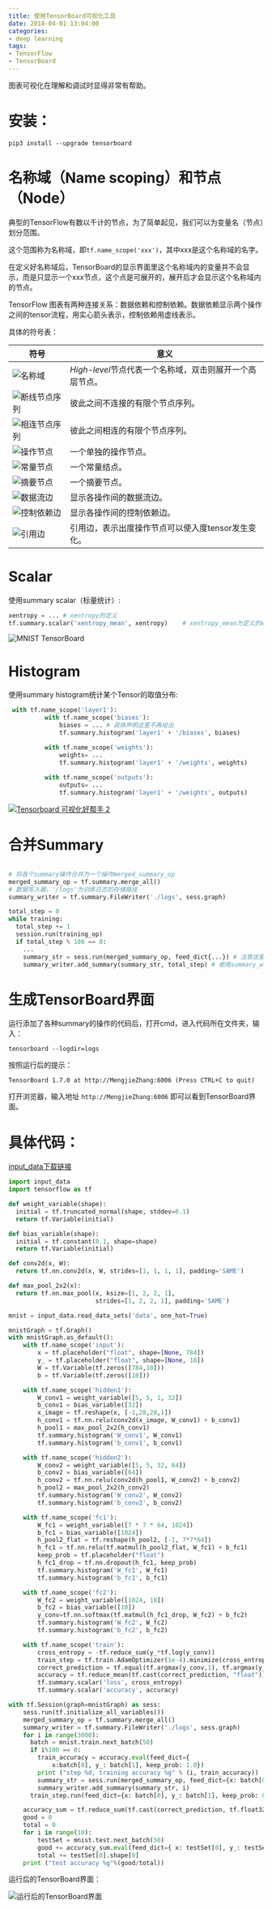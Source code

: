 ```yaml
---
title: 使用TensorBoard可视化工具
date: 2018-04-01 13:04:00
categories: 
- deep learning
tags:
- TensorFlow
- TensorBoard
---
```


图表可视化在理解和调试时显得非常有帮助。

# 安装：

```shell
pip3 install --upgrade tensorboard
```

# 名称域（Name scoping）和节点（Node）

典型的TensorFlow有数以千计的节点，为了简单起见，我们可以为变量名（节点）划分范围。

这个范围称为名称域，即`tf.name_scope('xxx')`，其中xxx是这个名称域的名字。

在定义好名称域后，TensorBoard的显示界面里这个名称域内的变量并不会显示，而是只显示一个xxx节点，这个点是可展开的，展开后才会显示这个名称域内的节点。

TensorFlow 图表有两种连接关系：数据依赖和控制依赖。数据依赖显示两个操作之间的tensor流程，用实心箭头表示，控制依赖用虚线表示。

具体的符号表：

| 符号                                       | 意义                                 |
| ---------------------------------------- | ---------------------------------- |
| ![名称域](http://www.tensorfly.cn/tfdoc/images/namespace_node.png) | *High-level*节点代表一个名称域，双击则展开一个高层节点。 |
| ![断线节点序列](http://www.tensorfly.cn/tfdoc/images/horizontal_stack.png) | 彼此之间不连接的有限个节点序列。                   |
| ![相连节点序列](http://www.tensorfly.cn/tfdoc/images/vertical_stack.png) | 彼此之间相连的有限个节点序列。                    |
| ![操作节点](http://www.tensorfly.cn/tfdoc/images/op_node.png) | 一个单独的操作节点。                         |
| ![常量节点](http://www.tensorfly.cn/tfdoc/images/constant.png) | 一个常量结点。                            |
| ![摘要节点](http://www.tensorfly.cn/tfdoc/images/summary.png) | 一个摘要节点。                            |
| ![数据流边](http://www.tensorfly.cn/tfdoc/images/dataflow_edge.png) | 显示各操作间的数据流边。                       |
| ![控制依赖边](http://www.tensorfly.cn/tfdoc/images/control_edge.png) | 显示各操作间的控制依赖边。                      |
| ![引用边](http://www.tensorfly.cn/tfdoc/images/reference_edge.png) | 引用边，表示出度操作节点可以使入度tensor发生变化。       |

# Scalar

使用summary scalar（标量统计）:

```python
xentropy = ... # xentropy的定义
tf.summary.scalar('xentropy_mean', xentropy)	# xentropy_mean为定义的xentropy的标签名
```

![MNIST TensorBoard](http://www.tensorfly.cn/tfdoc/images/mnist_tensorboard.png)

# Histogram

使用summary histogram统计某个Tensor的取值分布:

```python
 with tf.name_scope('layer1'):
          with tf.name_scope('biases'):
              biases = ... # 具体声明这里不再给出
              tf.summary.histogram('layer1' + '/biases', biases)

          with tf.name_scope('weights'):
              weights= ...
              tf.summary.histogram('layer1' + '/weights', weights)
        
          with tf.name_scope('outputs'):
              outputs= ...
              tf.summary.histogram('layer1' + '/weights', outputs)
```



[![Tensorboard 可视化好帮手 2](https://morvanzhou.github.io/static/results/tensorflow/4_2_2.png)](https://morvanzhou.github.io/static/results/tensorflow/4_2_2.png)

# 合并Summary

```python

# 将各个summary操作合并为一个操作merged_summary_op
merged_summary_op = tf.summary.merge_all()
# 数据写入器，'/logs'为训练日志的存储路径
summary_writer = tf.summary.FileWriter('./logs', sess.graph) 

total_step = 0
while training:
  total_step += 1
  session.run(training_op)
  if total_step % 100 == 0:
    ...
    summary_str = sess.run(merged_summary_op, feed_dict{...}) # 注意这里必须加feed_dict否则会报错
    summary_writer.add_summary(summary_str, total_step) # 使用summary_writer将数据写入磁盘
```

# 生成TensorBoard界面

运行添加了各种summary的操作的代码后，打开cmd，进入代码所在文件夹，输入：

```shell
tensorboard --logdir=logs
```

按照运行后的提示：

```shell
TensorBoard 1.7.0 at http://MengjieZhang:6006 (Press CTRL+C to quit)
```

打开浏览器，输入地址 `http://MengjieZhang:6006` 即可以看到TensorBoard界面。



# 具体代码：

[input_data下载链接](https://github.com/tensorflow/tensorflow/blob/master/tensorflow/examples/tutorials/mnist/input_data.py)

```python
import input_data
import tensorflow as tf

def weight_variable(shape):
  initial = tf.truncated_normal(shape, stddev=0.1)
  return tf.Variable(initial)

def bias_variable(shape):
  initial = tf.constant(0.1, shape=shape)
  return tf.Variable(initial)

def conv2d(x, W):
  return tf.nn.conv2d(x, W, strides=[1, 1, 1, 1], padding='SAME')

def max_pool_2x2(x):
  return tf.nn.max_pool(x, ksize=[1, 2, 2, 1],
                        strides=[1, 2, 2, 1], padding='SAME')

mnist = input_data.read_data_sets('data', one_hot=True)

mnistGraph = tf.Graph()
with mnistGraph.as_default():
    with tf.name_scope('input'):
        x = tf.placeholder("float", shape=[None, 784])
        y_ = tf.placeholder("float", shape=[None, 10])
        W = tf.Variable(tf.zeros([784,10]))
        b = tf.Variable(tf.zeros([10]))

    with tf.name_scope('hidden1'):
        W_conv1 = weight_variable([5, 5, 1, 32])
        b_conv1 = bias_variable([32])
        x_image = tf.reshape(x, [-1,28,28,1])
        h_conv1 = tf.nn.relu(conv2d(x_image, W_conv1) + b_conv1)
        h_pool1 = max_pool_2x2(h_conv1)
        tf.summary.histogram('W_conv1', W_conv1)
        tf.summary.histogram('b_conv1', b_conv1)

    with tf.name_scope('hidden2'):
        W_conv2 = weight_variable([5, 5, 32, 64])
        b_conv2 = bias_variable([64])
        h_conv2 = tf.nn.relu(conv2d(h_pool1, W_conv2) + b_conv2)
        h_pool2 = max_pool_2x2(h_conv2)
        tf.summary.histogram('W_conv2', W_conv2)
        tf.summary.histogram('b_conv2', b_conv2)

    with tf.name_scope('fc1'):
        W_fc1 = weight_variable([7 * 7 * 64, 1024])
        b_fc1 = bias_variable([1024])
        h_pool2_flat = tf.reshape(h_pool2, [-1, 7*7*64])
        h_fc1 = tf.nn.relu(tf.matmul(h_pool2_flat, W_fc1) + b_fc1)
        keep_prob = tf.placeholder("float")
        h_fc1_drop = tf.nn.dropout(h_fc1, keep_prob)
        tf.summary.histogram('W_fc1', W_fc1)
        tf.summary.histogram('b_fc1', b_fc1)

    with tf.name_scope('fc2'):
        W_fc2 = weight_variable([1024, 10])
        b_fc2 = bias_variable([10])
        y_conv=tf.nn.softmax(tf.matmul(h_fc1_drop, W_fc2) + b_fc2)
        tf.summary.histogram('W_fc2', W_fc2)
        tf.summary.histogram('b_fc2', b_fc2)

    with tf.name_scope('train'):
        cross_entropy = -tf.reduce_sum(y_*tf.log(y_conv))
        train_step = tf.train.AdamOptimizer(1e-4).minimize(cross_entropy)
        correct_prediction = tf.equal(tf.argmax(y_conv,1), tf.argmax(y_,1))
        accuracy = tf.reduce_mean(tf.cast(correct_prediction, "float"))
        tf.summary.scalar('loss', cross_entropy)
        tf.summary.scalar('accuracy', accuracy)      

with tf.Session(graph=mnistGraph) as sess:
    sess.run(tf.initialize_all_variables())
    merged_summary_op = tf.summary.merge_all() 
    summary_writer = tf.summary.FileWriter('./logs', sess.graph) 
    for i in range(3000):
      batch = mnist.train.next_batch(50)
      if i%100 == 0:
        train_accuracy = accuracy.eval(feed_dict={
            x:batch[0], y_: batch[1], keep_prob: 1.0})
        print ("step %d, training accuracy %g" % (i, train_accuracy))
        summary_str = sess.run(merged_summary_op, feed_dict={x: batch[0], y_: batch[1], keep_prob: 0.5})
        summary_writer.add_summary(summary_str, i) 
      train_step.run(feed_dict={x: batch[0], y_: batch[1], keep_prob: 0.5})

    accuracy_sum = tf.reduce_sum(tf.cast(correct_prediction, tf.float32))
    good = 0
    total = 0
    for i in range(10):
        testSet = mnist.test.next_batch(50)
        good += accuracy_sum.eval(feed_dict={ x: testSet[0], y_: testSet[1], keep_prob: 1.0})
        total += testSet[0].shape[0]
    print ("test accuracy %g"%(good/total))
```

运行后的TensorBoard界面：

![运行后的TensorBoard界面](http://chuantu.biz/t6/270/1522570657x1822611335.png)